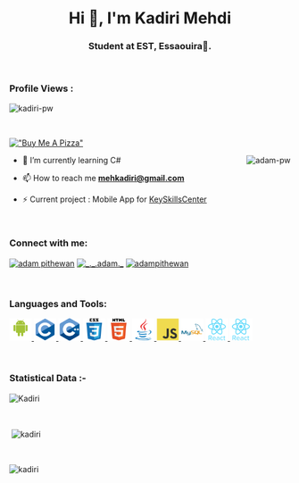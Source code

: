 <h1 align="center">Hi 👋, I'm Kadiri Mehdi</h1>
<h3 align="center">Student at EST, Essaouira🌟.</h3>

<br>

<p align="right"> <h3>Profile Views : </h3> <img src="https://komarev.com/ghpvc/?username=MehKad&label=Profile%20views&color=0e75b6&style=flat"
    alt="kadiri-pw" /> </p>

<br>

[!["Buy Me A Pizza"](https://www.buymeacoffee.com/assets/img/custom_images/white_img.png)](https://www.buymeacoffee.com/mehkad)

<p><img align="right" src="https://github.com/Adam-pw/Adam-pw/blob/main/animation_500_kxa883sd.gif" alt="adam-pw" /></p>


- 🌱 I’m currently learning C#

- 📫 How to reach me **mehkadiri@gmail.com**

- ⚡ Current project : Mobile App for <a href="https://www.github.com/MehKad/KeySkillsCenter" target="_blank" >KeySkillsCenter</a>

<br>

<h3 align="left">Connect with me:</h3>
<p align="left">
  <a href="https://www.linkedin.com/in/mehdi-kadiri-1b73b0240/" target="blank"><img align="center"
      src="https://raw.githubusercontent.com/rahuldkjain/github-profile-readme-generator/master/src/images/icons/Social/linked-in-alt.svg"
      alt="adam pithewan" height="30" width="40" /></a>
  <a href="https://instagram.com/meh_kadiri" target="blank"><img align="center"
      src="https://raw.githubusercontent.com/rahuldkjain/github-profile-readme-generator/master/src/images/icons/Social/instagram.svg"
      alt="_._.adam._" height="30" width="40" /></a>
 <a href="https://twitter.com/mehkad" target="blank"><img align="center"
      src="https://raw.githubusercontent.com/rahuldkjain/github-profile-readme-generator/master/src/images/icons/Social/twitter.svg"
      alt="adampithewan" height="30" width="40" /></a>
</p>

<br>

<h3 align="left">Languages and Tools:</h3>
<p align="left"> 
	<a href="https://developer.android.com" target="_blank" rel="noreferrer">
		<img src="https://raw.githubusercontent.com/devicons/devicon/master/icons/android/android-original-wordmark.svg" alt="android" width="40" height="40" /> 
	</a>
	<a href="https://getbootstrap.com" target="_blank" rel="noreferrer">
     <img src="https://raw.githubusercontent.com/devicons/devicon/master/icons/c/c-original.svg" alt="c" width="40" height="40" />
	</a> 
	<a href="https://www.w3schools.com/cpp/" target="_blank" rel="noreferrer">
    <img src="https://raw.githubusercontent.com/devicons/devicon/master/icons/cplusplus/cplusplus-original.svg" alt="cplusplus" width="40" height="40" />
	</a> 
	<a href="https://www.w3schools.com/css/" target="_blank"rel="noreferrer">
		<img src="https://raw.githubusercontent.com/devicons/devicon/master/icons/css3/css3-original-wordmark.svg" alt="css3" width="40" height="40" />
	</a> 
	<a href="https://www.w3.org/html/" target="_blank" rel="noreferrer">
		<img src="https://raw.githubusercontent.com/devicons/devicon/master/icons/html5/html5-original-wordmark.svg" alt="html5" width="40" height="40" />
	</a> 
	<a href="https://www.java.com" target="_blank" rel="noreferrer">
		<img src="https://raw.githubusercontent.com/devicons/devicon/master/icons/java/java-original.svg" alt="java" width="40" height="40" />
	</a> 
	<a href="https://developer.mozilla.org/en-US/docs/Web/JavaScript" target="_blank" rel="noreferrer">
		<img src="https://raw.githubusercontent.com/devicons/devicon/master/icons/javascript/javascript-original.svg" alt="javascript" width="40" height="40" />
	</a>
	<a href="https://www.mysql.com/" target="_blank" rel="noreferrer">
		<img src="https://raw.githubusercontent.com/devicons/devicon/master/icons/mysql/mysql-original-wordmark.svg" alt="mysql" width="40" height="40" />
	</a>
	<a href="https://reactjs.org/" target="_blank" rel="noreferrer">
		<img src="https://raw.githubusercontent.com/devicons/devicon/master/icons/react/react-original-wordmark.svg" alt="react" width="40" height="40" />
	</a>
	<a href="https://reactnative.dev" target="_blank" rel="noreferrer">
		<img src="https://raw.githubusercontent.com/devicons/devicon/master/icons/react/react-original-wordmark.svg" alt="react native" width="40" height="40" />
	</a>
</p>

<br>

<h3>Statistical Data :-</h3>
<p><img align="center"
    src="https://github-readme-stats.vercel.app/api/top-langs?username=MehKad&show_icons=true&locale=en&bg_color=0d1117&text_color=ffffff&layout=compact"
    alt="Kadiri" 
    bg_color=#808080/></p>

<br>

<p>&nbsp;<img align="center" src="https://github-readme-stats.vercel.app/api?username=MehKad&show_icons=true&locale=en&bg_color=0d1117&text_color=ffffff&repo=convoychat"
    alt="kadiri" /></p>

<br>

<p><img align="center" src="https://github-readme-streak-stats.herokuapp.com/?user=MehKad&theme=dark&background=0d1117&date_format=M%20j%5B%2C%20Y%5D" alt="kadiri" /></p>
